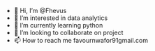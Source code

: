 - 👋 Hi, I’m @Fhevus
- 👀 I’m interested in data analytics
- 🌱 I’m currently learning python
- 💞️ I’m looking to collaborate on project
- 📫 How to reach me favournwafor91gmail.com

<!---
Fhevus/Fhevus is a ✨ special ✨ repository because its `README.md` (this file) appears on your GitHub profile.
You can click the Preview link to take a look at your changes.
--->
